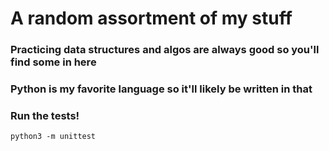 
<h1>A random assortment of my stuff</h1>

<h3>Practicing data structures and algos are always good so you'll find some in here</h3>
<h3>Python is my favorite language so it'll likely be written in that </h3>
<h3>Run the tests!</h3>

 ```python3 -m unittest```